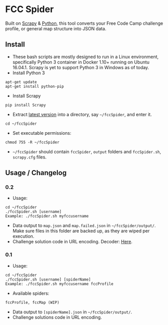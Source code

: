 # FCC Spider
Built on [Scrapy](https://scrapy.org/) & [Python](https://www.python.org/), this tool converts your Free Code Camp challenge profile, or general map structure into JSON data.

## Install
* These bash scripts are mostly designed to run in a Linux environment, specifically Python 3 container in Docker 1.10+ running on Ubuntu 16.04.1. Scrapy is yet to support Python 3 in Windows as of today.
* Install Python 3
```
apt-get update
apt-get install python-pip
```
* Install Scrapy
```
pip install Scrapy
```
* Extract [latest version](https://github.com/htko89/FCC-Spider/releases) into a directory, say `~/fccSpider`, and enter it.
```
cd ~/fccSpider
```
* Set executable permissions:
```
chmod 755 -R ~/fccSpider
```
* `~/fccSpider` should contain `fccSpider`, `output` folders and `fccSpider.sh`, `scrapy.cfg` files.

## Usage / Changelog

### 0.2
* Usage:
```
cd ~/fccSpider
./fccSpider.sh [username]
Example: ./fccSpider.sh myfccusername
```
* Data output to `map.json` and `map.failed.json` in `~/fccSpider/output/`. Make sure files in this folder are backed up, as they are wiped per execution.
* Challenge solution code in URL encoding. Decoder: [Here](http://meyerweb.com/eric/tools/dencoder/).

### 0.1
* Usage:
```
cd ~/fccSpider
./fccSpider.sh [username] [spiderName]
Example: ./fccSpider.sh myfccusername fccProfile
```
* Available spiders:
```
fccProfile, fccMap (WIP)
```
* Data output to `[spiderName].json` in `~/fccSpider/output/`.
* Challenge solutions code in URL encoding.
